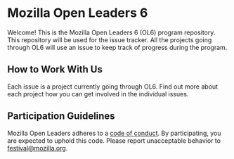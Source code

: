 # Mozilla Open Leaders 6

Welcome! This is the Mozilla Open Leaders 6 (OL6) program repository. This repository will be used for the issue tracker. All the projects going through OL6 will use an issue to keep track of progress during the program.

## How to Work With Us

Each issue is a project currently going through OL6. Find out more about each project how you can get involved in the individual issues.


## Participation Guidelines

Mozilla Open Leaders adheres to a [code of conduct](CODE_OF_CONDUCT.md). By participating, you are expected to uphold this code. Please report unacceptable behavior to festival@mozilla.org.